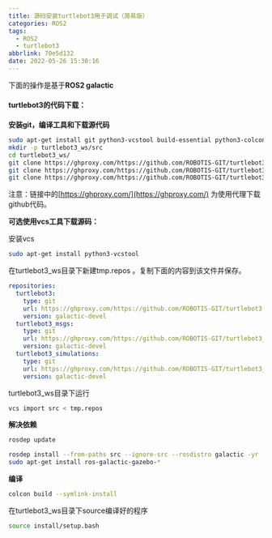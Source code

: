 ```yaml
---
title: 源码安装turtlebot3用于调试（简易版）
categories: ROS2
tags:
  - ROS2
  - turtlebot3
abbrlink: 70e5d132
date: 2022-05-26 15:30:16
---
```



下面的操作是基于**ROS2 galactic**

#### turtlebot3的代码下载：

**安装git，编译工具和下载源代码**

```Bash
sudo apt-get install git python3-vcstool build-essential python3-colcon-common-extensions
mkdir -p turtlebot3_ws/src
cd turtlebot3_ws/
git clone https://ghproxy.com/https://github.com/ROBOTIS-GIT/turtlebot3.git src/turtlebot3 -b galactic-devel
git clone https://ghproxy.com/https://github.com/ROBOTIS-GIT/turtlebot3_msgs.git src/turtlebot3_msgs -b galactic-devel
git clone https://ghproxy.com/https://github.com/ROBOTIS-GIT/turtlebot3_simulations.git src/turtlebot3_simulations -b galactic-devel
```

注意：链接中的[https://ghproxy.com/](https://ghproxy.com/) 为使用代理下载github代码。
<!--more-->
**可选使用vcs工具下载源码：**

安装vcs

```bash
sudo apt-get install python3-vcstool
```

在turtlebot3_ws目录下新建tmp.repos 。复制下面的内容到该文件并保存。

```YAML
repositories:
  turtlebot3:
    type: git
    url: https://ghproxy.com/https://github.com/ROBOTIS-GIT/turtlebot3.git
    version: galactic-devel
  turtlebot3_msgs:
    type: git
    url: https://ghproxy.com/https://github.com/ROBOTIS-GIT/turtlebot3_msgs.git
    version: galactic-devel
  turtlebot3_simulations:
    type: git
    url: https://ghproxy.com/https://github.com/ROBOTIS-GIT/turtlebot3_simulations.git
    version: galactic-devel
```

turtlebot3_ws目录下运行

```Bash
vcs import src < tmp.repos
```



**解决依赖**

```Bash
rosdep update

rosdep install --from-paths src --ignore-src --rosdistro galactic -yr
sudo apt-get install ros-galactic-gazebo-*
```

**编译**

```Bash
colcon build --symlink-install
```

在turtlebot3_ws目录下source编译好的程序

```Bash
source install/setup.bash
```